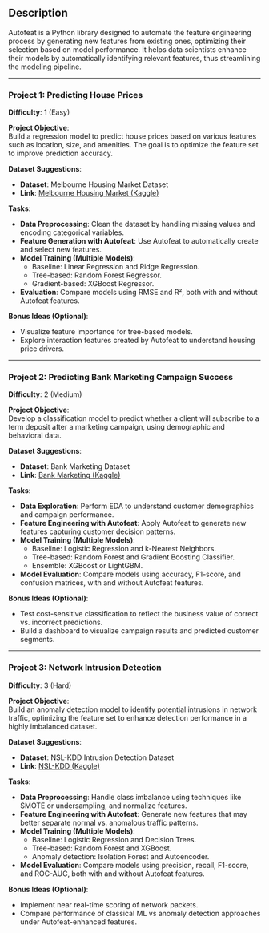 ## Description  
Autofeat is a Python library designed to automate the feature engineering process by generating new features from existing ones, optimizing their selection based on model performance. It helps data scientists enhance their models by automatically identifying relevant features, thus streamlining the modeling pipeline.  

---

### Project 1: Predicting House Prices  
**Difficulty**: 1 (Easy)  

**Project Objective**:  
Build a regression model to predict house prices based on various features such as location, size, and amenities. The goal is to optimize the feature set to improve prediction accuracy.  

**Dataset Suggestions**:  
- **Dataset**: Melbourne Housing Market Dataset  
- **Link**: [Melbourne Housing Market (Kaggle)](https://www.kaggle.com/datasets/dansbecker/melbourne-housing-snapshot)  

**Tasks**:  
- **Data Preprocessing**: Clean the dataset by handling missing values and encoding categorical variables.  
- **Feature Generation with Autofeat**: Use Autofeat to automatically create and select new features.  
- **Model Training (Multiple Models)**:  
  - Baseline: Linear Regression and Ridge Regression.  
  - Tree-based: Random Forest Regressor.  
  - Gradient-based: XGBoost Regressor.  
- **Evaluation**: Compare models using RMSE and R², both with and without Autofeat features.  

**Bonus Ideas (Optional)**:  
- Visualize feature importance for tree-based models.  
- Explore interaction features created by Autofeat to understand housing price drivers.  

---

### Project 2: Predicting Bank Marketing Campaign Success  
**Difficulty**: 2 (Medium)  

**Project Objective**:  
Develop a classification model to predict whether a client will subscribe to a term deposit after a marketing campaign, using demographic and behavioral data.  

**Dataset Suggestions**:  
- **Dataset**: Bank Marketing Dataset  
- **Link**: [Bank Marketing (Kaggle)](https://www.kaggle.com/datasets/henriqueyamahata/bank-marketing)  

**Tasks**:  
- **Data Exploration**: Perform EDA to understand customer demographics and campaign performance.  
- **Feature Engineering with Autofeat**: Apply Autofeat to generate new features capturing customer decision patterns.  
- **Model Training (Multiple Models)**:  
  - Baseline: Logistic Regression and k-Nearest Neighbors.  
  - Tree-based: Random Forest and Gradient Boosting Classifier.  
  - Ensemble: XGBoost or LightGBM.  
- **Model Evaluation**: Compare models using accuracy, F1-score, and confusion matrices, with and without Autofeat features.  

**Bonus Ideas (Optional)**:  
- Test cost-sensitive classification to reflect the business value of correct vs. incorrect predictions.  
- Build a dashboard to visualize campaign results and predicted customer segments.  

---

### Project 3: Network Intrusion Detection  
**Difficulty**: 3 (Hard)  

**Project Objective**:  
Build an anomaly detection model to identify potential intrusions in network traffic, optimizing the feature set to enhance detection performance in a highly imbalanced dataset.  

**Dataset Suggestions**:  
- **Dataset**: NSL-KDD Intrusion Detection Dataset  
- **Link**: [NSL-KDD (Kaggle)](https://www.kaggle.com/datasets/hassan06/nslkdd)  

**Tasks**:  
- **Data Preprocessing**: Handle class imbalance using techniques like SMOTE or undersampling, and normalize features.  
- **Feature Engineering with Autofeat**: Generate new features that may better separate normal vs. anomalous traffic patterns.  
- **Model Training (Multiple Models)**:  
  - Baseline: Logistic Regression and Decision Trees.  
  - Tree-based: Random Forest and XGBoost.  
  - Anomaly detection: Isolation Forest and Autoencoder.  
- **Model Evaluation**: Compare models using precision, recall, F1-score, and ROC-AUC, both with and without Autofeat features.  

**Bonus Ideas (Optional)**:  
- Implement near real-time scoring of network packets.  
- Compare performance of classical ML vs anomaly detection approaches under Autofeat-enhanced features.  
